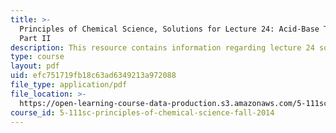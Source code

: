 ```yaml
---
title: >-
  Principles of Chemical Science, Solutions for Lecture 24: Acid-Base Titrations
  Part II
description: This resource contains information regarding lecture 24 solution.
type: course
layout: pdf
uid: efc751719fb18c63ad6349213a972088
file_type: application/pdf
file_location: >-
  https://open-learning-course-data-production.s3.amazonaws.com/5-111sc-principles-of-chemical-science-fall-2014/efc751719fb18c63ad6349213a972088_MIT5_111F14_Lec24Soln.pdf
course_id: 5-111sc-principles-of-chemical-science-fall-2014
---
```


